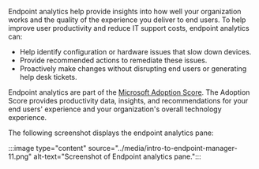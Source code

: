Endpoint analytics help provide insights into how well your organization works and the quality of the experience you deliver to end users. To help improve user productivity and reduce IT support costs, endpoint analytics can:

- Help identify configuration or hardware issues that slow down devices.
- Provide recommended actions to remediate these issues.
- Proactively make changes without disrupting end users or generating help desk tickets.

Endpoint analytics are part of the [Microsoft Adoption Score](/microsoft-365/admin/adoption/adoption-score?azure-portal=true). The Adoption Score provides productivity data, insights, and recommendations for your end users' experience and your organization's overall technology experience.

The following screenshot displays the endpoint analytics pane:

:::image type="content" source="../media/intro-to-endpoint-manager-11.png" alt-text="Screenshot of Endpoint analytics pane.":::
